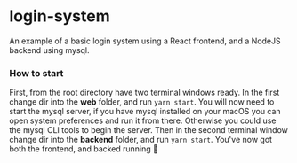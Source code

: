 # login-system

An example of a basic login system using a React frontend, and a NodeJS backend using mysql.

### How to start 

First, from the root directory have two terminal windows ready. In the first change dir into the <b>web</b> folder, and run `yarn start`.
You will now need to start the mysql server, if you have mysql installed on your macOS you can open system preferences and run it from there. Otherwise you could use the mysql CLI tools to begin the server.
Then in the second terminal window change dir into the <b>backend</b> folder, and run `yarn start`.
You've now got both the frontend, and backed running :tada: 


